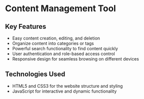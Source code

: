 # Content Management Tool
## Key Features

- Easy content creation, editing, and deletion
- Organize content into categories or tags
- Powerful search functionality to find content quickly
- User authentication and role-based access control
- Responsive design for seamless browsing on different devices

## Technologies Used

- HTML5 and CSS3 for the website structure and styling
- JavaScript for interactive and dynamic functionality
